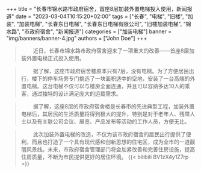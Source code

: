 +++
title = "长春市锦水路市政府宿舍，首座8层加装外置电梯投入使用，新闻报道"
date = "2023-03-04T10:15:20+02:00"
tags = ["长春", "电梯", "旧楼", "加装", "加装电梯", "长春东日电梯", "长春东日电梯有限公司", "旧楼加装电梯", "锦水路", "市政府宿舍", "新闻报道"]
categories = ["加装电梯"]
banner = "img/banners/banner-4.jpg"
authors = ["John Doe"]
+++
> &nbsp;&nbsp;&nbsp;&nbsp;&nbsp;&nbsp;&nbsp;&nbsp;近日，长春市锦水路市政府宿舍迎来了一项重大的改善——首座8层加装外置电梯正式投入使用。
<!--more-->
> &nbsp;&nbsp;&nbsp;&nbsp;&nbsp;&nbsp;&nbsp;&nbsp;据了解，这座市政府宿舍楼原本只有7层，没有电梯。为了方便居民出行，楼下的停车场旁专门挑选了一块面积适中的空地，安装了一台高端的外置电梯。这台电梯不仅可以与楼房全面连通，并且可以容纳多达10人的乘客，通过独特的设计满足庞大的运载需求。

> &nbsp;&nbsp;&nbsp;&nbsp;&nbsp;&nbsp;&nbsp;&nbsp;据了解，这座8层的市政府宿舍楼是长春市的先进典型工程，加装外置电梯后，其居民的生活质量将得到极大的提升，特别是对于老年人、残障人士以及有关联公司会议、展览、产品发布等活动的工作人员，方便无比。

> &nbsp;&nbsp;&nbsp;&nbsp;&nbsp;&nbsp;&nbsp;&nbsp;此次加装外置电梯的改造，不仅为该市政府宿舍的居民出行提供了便利，而且也打造了一个具有现代感和创新思想的住宅区，成为全市的一道靓丽风景线。未来，市政府宿舍管理部门将会加紧改善和完善住房设施，提高住房质量，不断为市民提供更好的居住环境。
{{< bilibili BV1zX4y1Z7rp >}}